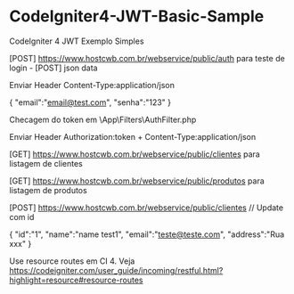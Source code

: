 # CodeIgniter4-JWT-Basic-Sample

CodeIgniter 4 JWT Exemplo Simples

[POST] https://www.hostcwb.com.br/webservice/public/auth para teste de login - [POST] json data 

Enviar Header Content-Type:application/json

{
"email":"email@test.com",
"senha":"123"
}


Checagem do token em \App\Filters\AuthFilter.php

Enviar Header Authorization:token + Content-Type:application/json

[GET] https://www.hostcwb.com.br/webservice/public/clientes para listagem de clientes

[GET] https://www.hostcwb.com.br/webservice/public/produtos para listagem de produtos

[POST] https://www.hostcwb.com.br/webservice/public/clientes // Update com id 

{
	"id":"1",
	"name":"name test1",
	"email":"teste@teste.com",
	"address":"Rua xxx"
}



Use resource routes em CI 4. Veja https://codeigniter.com/user_guide/incoming/restful.html?highlight=resource#resource-routes
